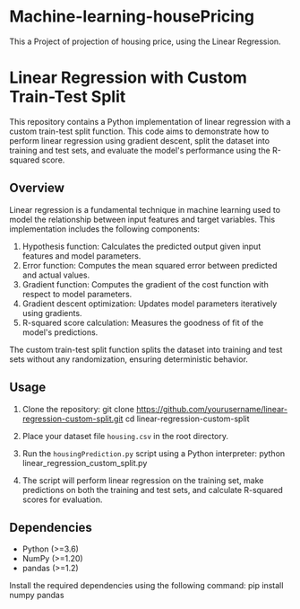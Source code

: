 # Machine-learning-housePricing
This a Project of projection of housing price, using the Linear Regression.

# Linear Regression with Custom Train-Test Split

This repository contains a Python implementation of linear regression with a custom train-test split function. This code aims to demonstrate how to perform linear regression using gradient descent, split the dataset into training and test sets, and evaluate the model's performance using the R-squared score.

## Overview

Linear regression is a fundamental technique in machine learning used to model the relationship between input features and target variables. This implementation includes the following components:

1. Hypothesis function: Calculates the predicted output given input features and model parameters.
2. Error function: Computes the mean squared error between predicted and actual values.
3. Gradient function: Computes the gradient of the cost function with respect to model parameters.
4. Gradient descent optimization: Updates model parameters iteratively using gradients.
5. R-squared score calculation: Measures the goodness of fit of the model's predictions.

The custom train-test split function splits the dataset into training and test sets without any randomization, ensuring deterministic behavior.

## Usage

1. Clone the repository:
   git clone https://github.com/yourusername/linear-regression-custom-split.git
  cd linear-regression-custom-split

2. Place your dataset file `housing.csv` in the root directory.

3. Run the `housingPrediction.py` script using a Python interpreter:
   python linear_regression_custom_split.py

4. The script will perform linear regression on the training set, make predictions on both the training and test sets, and calculate R-squared scores for evaluation.

## Dependencies

- Python (>=3.6)
- NumPy (>=1.20)
- pandas (>=1.2)

Install the required dependencies using the following command:
pip install numpy pandas

